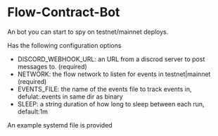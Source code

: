 # Flow-Contract-Bot

An bot you can start to spy on testnet/mainnet deploys. 

Has the following configuration options
 - DISCORD_WEBHOOK_URL: an URL from a discrod server to post messages to. (required)
 - NETWORK: the flow network to listen for events in testnet|mainnet (required)
 - EVENTS_FILE: the name of the events file to track events in, defulat:<network>.events in same dir as binary
 - SLEEP: a string duration of how long to sleep between each run, default:1m


An example systemd file is provided
